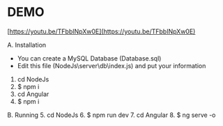 # DEMO

[https://youtu.be/TFbbINpXw0E](https://youtu.be/TFbbINpXw0E)

A. Installation

- You can create a MySQL Database (Database.sql)
- Edit this file (NodeJs\server\db\index.js) and put your information 

1. cd NodeJs
2. $ npm i
3. cd Angular
4. $ npm i    

B. Running
5. cd NodeJs
6. $ npm run dev
7. cd Angular
8. $ ng serve -o
